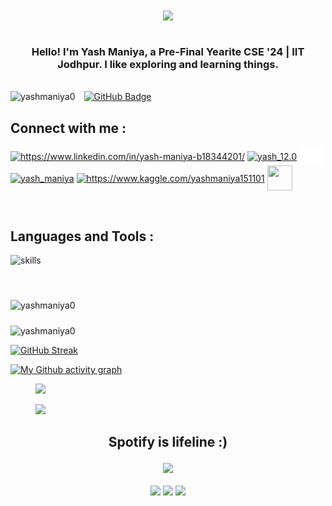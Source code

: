 <div align="center">
<img src="https://cdn.dribbble.com/users/1107512/screenshots/3997677/media/37f1bcbcdd3818bec18999802c6ed4b8.gif" align="center" style="width: 500px" />
<!-- <img src="https://rishavanand.github.io/static/images/greetings.gif" align="center" style="width: 60%" /> -->
</div>  

<br>

### <p align="center">Hello! I'm Yash Maniya, a Pre-Final Yearite CSE '24 | IIT Jodhpur. I like exploring and learning things.</p>

<br/>  

<img src="https://komarev.com/ghpvc/?username=yashmaniya0&label=Profile%20views&color=0e75b6&style=flat" alt="yashmaniya0" />
<a href="https://github.com/yashmaniya0?tab=followers" style="margin-left:10px;"><img src="https://img.shields.io/github/followers/yashmaniya0?label=Followers&style=social" alt="GitHub Badge"></a>


## Connect with me :

<p align="left">
<a href="https://www.linkedin.com/in/yash-maniya-b18344201/" target="blank"><img align="center" src="https://raw.githubusercontent.com/rahuldkjain/github-profile-readme-generator/master/src/images/icons/Social/linked-in-alt.svg" alt="https://www.linkedin.com/in/yash-maniya-b18344201/" height="30" width="40" /></a>
<a href="https://instagram.com/yash_12.0" target="blank"><img align="center" src="https://raw.githubusercontent.com/rahuldkjain/github-profile-readme-generator/master/src/images/icons/Social/instagram.svg" alt="yash_12.0" height="33" width="40" /></a>
<a href="https://www.codechef.com/users/codheck_0" target="blank"><img align="center" src="./srcs/imgs/codechef.png" alt="codheck_0" height="30" width="40" /></a>
<a href="https://codeforces.com/profile/yash_maniya" target="blank"><img align="center" src="https://raw.githubusercontent.com/rahuldkjain/github-profile-readme-generator/master/src/images/icons/Social/codeforces.svg" alt="yash_maniya" height="35" width="35" /></a>
<a href="https://www.kaggle.com/yashmaniya151101" target="blank"><img align="center" src="https://raw.githubusercontent.com/rahuldkjain/github-profile-readme-generator/master/src/images/icons/Social/kaggle.svg" alt="https://www.kaggle.com/yashmaniya151101" height="30" width="40" /></a>
<a href="https://open.spotify.com/user/iswn0z10fwodchgzxt89h1956?si=59deab86f56943da" target="blank"><img align="center" src="https://www.freepnglogos.com/uploads/spotify-logo-png/spotify-brands-logo-34.png" height="40" width="40" /></a>
</p>

<br>

## Languages and Tools :

![skills](https://skillicons.dev/icons?i=html,css,js,bootstrap,react,dart,flutter,nodejs,heroku,github,git,cpp,py,pytorch,tensorflow,vscode,androidstudio&theme=dark&perline=9)

<br>
<p><img style="margin:10px 10px 0 0" src="https://github-readme-stats.vercel.app/api/top-langs?username=yashmaniya0&show_icons=true&locale=en&layout=compact&theme=algolia&hide_border=true" alt="yashmaniya0" /></p>

<p><img style="margin:10px 10px 0 0" src="https://github-readme-stats.vercel.app/api?username=yashmaniya0&show_icons=true&locale=en&theme=algolia&hide_border=true" alt="yashmaniya0" /></p>

[![GitHub Streak](https://github-readme-streak-stats.herokuapp.com?user=yashmaniya0&theme=algolia&hide_border=true&date_format=j%20M%5B%20Y%5D&fire=2FDD9B)](https://git.io/streak-stats)

[![My Github activity graph](https://activity-graph.herokuapp.com/graph?username=yashmaniya0&bg_color=0e0627&color=9ef7f8&line=37ed8f&point=aaeeff&hide_border=true)](https://github.com/SubhamRaoniar28/github-readme-activity-graph)

<figure><image src="https://wakatime.com/share/@yashmaniya0/8b2d0b91-3b4f-4d29-8243-6a37079104e4.svg" style="width: 80%"></image></figure>
<figure><image src="https://wakatime.com/share/@yashmaniya0/61757148-040b-46df-b5ce-33ff4a52f561.svg"></image></figure>

## <p align="center">**Spotify is lifeline :)**</p>
<div align="center"><img src="https://spotify-github-profile.vercel.app/api/view?uid=iswn0z10fwodchgzxt89h1956&cover_image=true&theme=default&bar_color=39c035&bar_color_cover=false" style="width:300px;"/></div> 

<br>
<div align="center">
<a href = "https://open.spotify.com/playlist/1R9OtJke6VonG5WfC25lyJ?si=4843c36a231a481f"><img src="https://img.shields.io/badge/Pop%20Music-%231DB954.svg?&style=for-the-badge&logo=spotify&logoColor=white" style="height:32px;"/></a>
<a href = "https://open.spotify.com/playlist/2JwHeSnovT7DhKSIIBZH69?si=27f71730e2e94dc0"><img src="https://img.shields.io/badge/fire&ashes-%231DB954.svg?&style=for-the-badge&logo=spotify&logoColor=white" style="height:32px;"/></a>
<a href = "https://open.spotify.com/playlist/2oLai4qSIO2GpwQpjJjQeF?si=8d5a81d3f70342d5"><img src="https://img.shields.io/badge/No%20Regrets-%231DB954.svg?&style=for-the-badge&logo=spotify&logoColor=white" style="height:32px;"/></a>
</div> 
